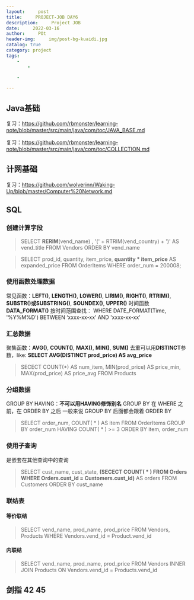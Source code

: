 ```yaml
---
layout:     post
title:     PROJECT-JOB DAY6
description:     Project JOB
date:     2022-03-16
author:     POt
header-img:     img/post-bg-kuaidi.jpg
catalog: true
category: project
tags:     
    -   
        -   

    -   

---
```

## Java基础
复习：https://github.com/rbmonster/learning-note/blob/master/src/main/java/com/toc/JAVA_BASE.md


复习：https://github.com/rbmonster/learning-note/blob/master/src/main/java/com/toc/COLLECTION.md
## 计网基础
复习：https://github.com/wolverinn/Waking-Up/blob/master/Computer%20Network.md

## SQL
### 创建计算字段
> SELECT **RERIM**(vend_name) , '(' + RTRIM(vend_country) + ')' AS vend_title
> FROM Vendors
> ORDER BY vend_name

> SELECT prod_id, quantity, item_price, **quantity * item_price** AS expanded_price
> FROM OrderItems
> WHERE order_num = 200008;

### 使用函数处理数据
常见函数：**LEFT()**, **LENGTH()**, **LOWER()**, **LIRIM()**, **RIGHT()**, **RTRIM()**, **SUBSTR()或SUBSTRING()**, **SOUNDEX()**, **UPPER()**
时间函数 **DATA_FORMAT()**
按时间范围查找： WHERE DATE_FORMAT(Time, '%Y%M%D') BETWEEN ‘xxxx-xx-xx’ AND 'xxxx-xx-xx'
### 汇总数据
聚集函数：**AVG()**, **COUNT()**, **MAX()**, **MIN()**, **SUM()**
去重可以用**DISTINCT**参数，like: **SELECT AVG(DISTINCT prod_price) AS avg_price**
> SECECT COUNT(*) AS num_item,
> MIN(prod_price) AS price_min,
> MAX(prod_price) AS price_avg
FROM Products

### 分组数据
GROUP BY
HAVING：**不可以用HAVING修饰别名**
GROUP BY 在 WHERE 之前，在 ORDER BY 之后
一般来说 GROUP BY 后面都会跟着 ORDER BY
> SELECT order_num, COUNT( * ) AS item
> FROM OrderItems
> GROUP BY order_num
> HAVING COUNT( * ) >= 3
> ORDER BY item, order_num

### 使用子查询
是嵌套在其他查询中的查询
> SELECT cust_name, cust_state, **(SECECT COUNT( * ) FROM Orders WHERE Orders.cust_id = Customers.cust_id)** AS orders
> FROM Customers
> ORDER BY cust_name

### 联结表
#### 等价联结
> SELECT vend_name, prod_name, prod_price
> FROM Vendors, Products
> WHERE Vendors.vend_id = Product.vend_id

#### 内联结
> SELECT vend_name, prod_name, prod_price
> FROM Vendors
> INNER JOIN Products ON Vendors.vend_id = Products.vend_id

## 剑指 42 45 
